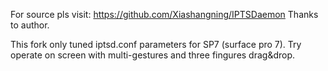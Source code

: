 For source pls visit: https://github.com/Xiashangning/IPTSDaemon Thanks to author.

This fork only tuned iptsd.conf parameters for SP7 (surface pro 7). 
Try operate on screen with multi-gestures and three fingures drag&drop.
